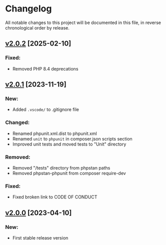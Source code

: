 # Changelog

All notable changes to this project will be documented in this file,
in reverse chronological order by release.

## [v2.0.2](https://github.com/zaphyr-org/validate/compare/2.0.1...2.0.2) [2025-02-10]

### Fixed:
* Removed PHP 8.4 deprecations

## [v2.0.1](https://github.com/zaphyr-org/validate/compare/2.0.0...2.0.1) [2023-11-19]

### New:
* Added `.vscode/` to .gitignore file

### Changed:
* Renamed phpunit.xml.dist to phpunit.xml
* Renamed `unit` to `phpunit` in composer.json scripts section
* Improved unit tests and moved tests to "Unit" directory

### Removed:
* Removed "/tests" directory from phpstan paths
* Removed phpstan-phpunit from composer require-dev

### Fixed:
* Fixed broken link to CODE OF CONDUCT

## [v2.0.0](https://github.com/zaphyr-org/validate/compare/1.0.1...2.0.0) [2023-04-10]

### New:
* First stable release version
